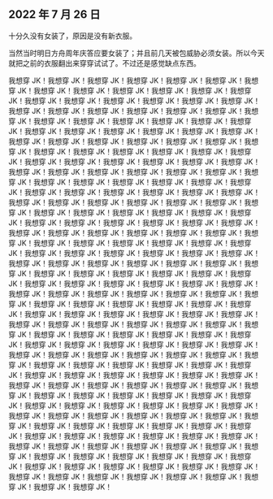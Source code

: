 ## 2022 年 7 月 26 日

十分久没有女装了，原因是没有新衣服。

当然当时明日方舟周年庆答应要女装了；并且前几天被包威胁必须女装。所以今天就把之前的衣服翻出来穿穿试试了。不过还是感觉缺点东西。

我想穿 JK！我想穿 JK！我想穿 JK！我想穿 JK！我想穿 JK！我想穿 JK！我想穿 JK！我想穿 JK！我想穿 JK！我想穿 JK！我想穿 JK！我想穿 JK！我想穿 JK！我想穿 JK！我想穿 JK！我想穿 JK！我想穿 JK！我想穿 JK！我想穿 JK！我想穿 JK！我想穿 JK！我想穿 JK！我想穿 JK！我想穿 JK！我想穿 JK！我想穿 JK！我想穿 JK！我想穿 JK！我想穿 JK！我想穿 JK！我想穿 JK！我想穿 JK！我想穿 JK！我想穿 JK！我想穿 JK！我想穿 JK！我想穿 JK！我想穿 JK！我想穿 JK！我想穿 JK！我想穿 JK！我想穿 JK！我想穿 JK！我想穿 JK！我想穿 JK！我想穿 JK！我想穿 JK！我想穿 JK！我想穿 JK！我想穿 JK！我想穿 JK！我想穿 JK！我想穿 JK！我想穿 JK！我想穿 JK！我想穿 JK！我想穿 JK！我想穿 JK！我想穿 JK！我想穿 JK！我想穿 JK！我想穿 JK！我想穿 JK！我想穿 JK！我想穿 JK！我想穿 JK！我想穿 JK！我想穿 JK！我想穿 JK！我想穿 JK！我想穿 JK！我想穿 JK！我想穿 JK！我想穿 JK！我想穿 JK！我想穿 JK！我想穿 JK！我想穿 JK！我想穿 JK！我想穿 JK！我想穿 JK！我想穿 JK！我想穿 JK！我想穿 JK！我想穿 JK！我想穿 JK！我想穿 JK！我想穿 JK！我想穿 JK！我想穿 JK！我想穿 JK！我想穿 JK！我想穿 JK！我想穿 JK！我想穿 JK！我想穿 JK！我想穿 JK！我想穿 JK！我想穿 JK！我想穿 JK！我想穿 JK！我想穿 JK！我想穿 JK！我想穿 JK！我想穿 JK！我想穿 JK！我想穿 JK！我想穿 JK！我想穿 JK！我想穿 JK！我想穿 JK！我想穿 JK！我想穿 JK！我想穿 JK！我想穿 JK！我想穿 JK！我想穿 JK！我想穿 JK！我想穿 JK！我想穿 JK！我想穿 JK！我想穿 JK！我想穿 JK！我想穿 JK！我想穿 JK！我想穿 JK！我想穿 JK！我想穿 JK！我想穿 JK！我想穿 JK！我想穿 JK！我想穿 JK！我想穿 JK！我想穿 JK！我想穿 JK！我想穿 JK！我想穿 JK！我想穿 JK！我想穿 JK！我想穿 JK！我想穿 JK！我想穿 JK！我想穿 JK！我想穿 JK！我想穿 JK！我想穿 JK！我想穿 JK！我想穿 JK！我想穿 JK！我想穿 JK！我想穿 JK！我想穿 JK！我想穿 JK！我想穿 JK！我想穿 JK！我想穿 JK！我想穿 JK！我想穿 JK！我想穿 JK！我想穿 JK！我想穿 JK！我想穿 JK！我想穿 JK！我想穿 JK！我想穿 JK！我想穿 JK！我想穿 JK！我想穿 JK！我想穿 JK！我想穿 JK！我想穿 JK！我想穿 JK！我想穿 JK！我想穿 JK！我想穿 JK！我想穿 JK！我想穿 JK！我想穿 JK！我想穿 JK！我想穿 JK！我想穿 JK！我想穿 JK！我想穿 JK！我想穿 JK！我想穿 JK！我想穿 JK！我想穿 JK！我想穿 JK！我想穿 JK！我想穿 JK！我想穿 JK！我想穿 JK！我想穿 JK！我想穿 JK！我想穿 JK！我想穿 JK！我想穿 JK！我想穿 JK！我想穿 JK！我想穿 JK！我想穿 JK！我想穿 JK！我想穿 JK！我想穿 JK！我想穿 JK！我想穿 JK！我想穿 JK！我想穿 JK！我想穿 JK！我想穿 JK！我想穿 JK！我想穿 JK！我想穿 JK！我想穿 JK！我想穿 JK！我想穿 JK！我想穿 JK！我想穿 JK！我想穿 JK！我想穿 JK！我想穿 JK！我想穿 JK！我想穿 JK！我想穿 JK！我想穿 JK！我想穿 JK！我想穿 JK！我想穿 JK！我想穿 JK！我想穿 JK！我想穿 JK！我想穿 JK！我想穿 JK！我想穿 JK！我想穿 JK！我想穿 JK！我想穿 JK！我想穿 JK！我想穿 JK！我想穿 JK！我想穿 JK！我想穿 JK！我想穿 JK！我想穿 JK！我想穿 JK！我想穿 JK！我想穿 JK！我想穿 JK！我想穿 JK！我想穿 JK！我想穿 JK！我想穿 JK！我想穿 JK！我想穿 JK！我想穿 JK！我想穿 JK！